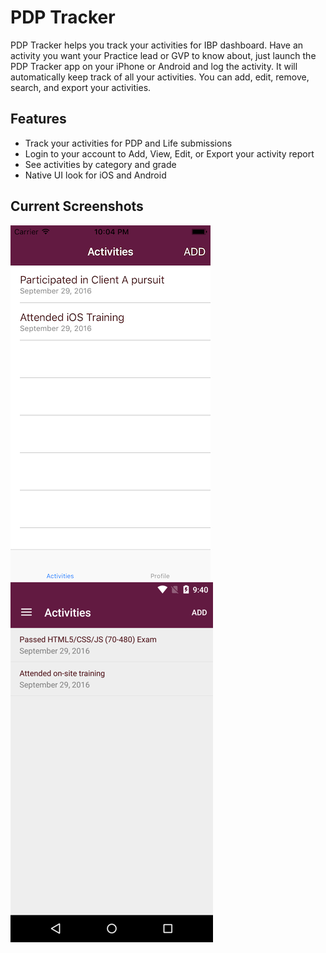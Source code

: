 # PDP Tracker
PDP Tracker helps you track your activities for IBP dashboard. Have an activity you want your Practice lead or GVP to know about, just launch the PDP Tracker app on your iPhone or Android and log the activity. It will automatically keep track of all your activities. You can add, edit, remove, search, and export your activities.

## Features
* Track your activities for PDP and Life submissions
* Login to your account to Add, View, Edit, or Export your activity report
* See activities by category and grade
* Native UI look for iOS and Android

## Current Screenshots
![Activities](https://github.com/SogetiMobileSIG/PDPTracker/blob/master/Screenshots/iOS/Activities.png)
![Activities](https://github.com/SogetiMobileSIG/PDPTracker/blob/master/Screenshots/Android/Activities.png)

